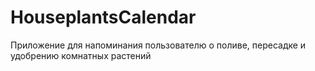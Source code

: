 # HouseplantsCalendar
Приложение для напоминания пользователю о поливе, пересадке и удобрению комнатных растений
